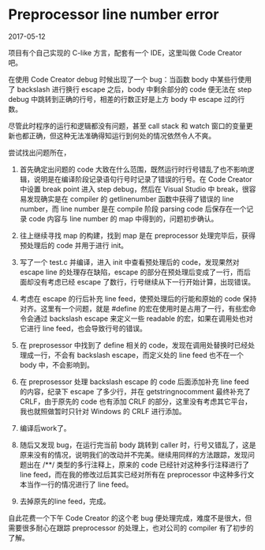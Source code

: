 # Preprocessor line number error
2017-05-12

项目有个自己实现的 C-like 方言，配套有一个 IDE，这里叫做 Code Creator 吧。

在使用 Code Creator debug 时候出现了一个 bug：当函数 body 中某些行使用了 backslash 进行换行 escape 之后，body 中剩余部分的 code 便无法在 step debug 中跳转到正确的行号，相差的行数正好是上方 body 中 escape 过的行数。

尽管此时程序的运行和逻辑都没有问题，甚至 call stack 和 watch 窗口的变量更新也都正确，但这种无法准确得知运行到何处的情况依然令人不爽。

尝试找出问题所在，

1. 首先确定出问题的 code 大致在什么范围，既然运行时行号错乱了也不影响逻辑，说明是在编译阶段记录语句行号时记录了错误的行号。在 Code Creator 中设置 break point 进入 step debug，然后在 Visual Studio 中 break，很容易发现确实是在 compiler 的 getlinenumber 函数中获得了错误的 line number，而 line number 是在 compile 阶段 parsing code 后保存在一个记录 code 内容与 line number 的 map 中得到的，问题初步确认。

2. 往上继续寻找 map 的构建，找到 map 是在 preprocessor 处理完毕后，获得预处理后的 code 并用于进行 init。

3. 写了一个 test.c 并编译，进入 init 中查看预处理后的 code，发现果然对 escape line 的处理存在缺陷，escape 的部分在预处理后变成了一行，而后面却没有考虑已经 escape 了数行，行号继续从下一行开始计算，出现错误。

4. 考虑在 escape 的行后补充 line feed，使预处理后的行能和原始的 code 保持对齐。这里有一个问题，就是 #define 的宏在使用时是占用了一行，有些宏命令会通过 backslash escape 来定义一些 readable 的宏，如果在调用处也对它进行 line feed，也会导致行号的错误。

5. 在 preprosessor 中找到了 define 相关的 code，发现在调用处替换时已经处理成一行，不会有 backslash escape，而定义处的 line feed 也不在一个 body 中，不会影响到。

6. 在 preprosessor 处理 backslash escape 的 code 后面添加补充 line feed 的内容，纪录下 escape 了多少行，并在 getstringnocomment 最终补充了 CRLF，由于原先的 code 也有添加 CRLF 的部分，这里没有考虑其它平台，我也就照做暂时只针对 Windows 的 CRLF 进行添加。

7. 编译后work了。

8. 随后又发现 bug，在运行完当前 body 跳转到 caller 时，行号又错乱了，这是原来没有的情况，说明我们的改动并不完美。继续用同样的方法跟踪，发现问题出在 /**/ 类型的多行注释上，原来的 code 已经针对这种多行注释进行了 line feed，而在我的修改过后其实已经对所有在 preprocessor 中这种多行文本当作一行的情况进行了 line feed。

9. 去掉原先的line feed，完成。

自此花费一个下午 Code Creator 的这个老 bug 便处理完成，难度不是很大，但需要很多耐心在跟踪 preprocessor 的处理上，也对公司的 compiler 有了初步的了解。